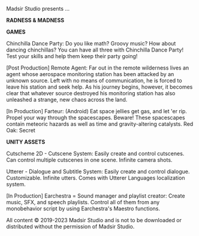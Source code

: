Madsir Studio presents ...

**RADNESS & MADNESS**

**GAMES**

Chinchilla Dance Party: Do you like math? Groovy music? How about dancing chinchillas? You can have all three with Chinchilla Dance Party! Test your skills and help them keep their party going!

[Post Production]
Remote Agent: Far out in the remote wilderness lives an agent whose aerospace monitoring station has been attacked by an unknown source. Left with no means of communication, he is forced to leave his station and seek help. As his journey begins, however, it becomes clear that whatever source destroyed his monitoring station has also unleashed a strange, new chaos across the land.

[In Production]
Farteur: (Android) Eat space jellies get gas, and let 'er rip. Propel your way through the spacescapes. Beware! These spacescapes contain meteoric hazards as well as time and gravity-altering catalysts.
Red Oak: Secret

**UNITY ASSETS**

Cutscheme 2D - Cutscene System: Easily create and control cutscenes. Can control multiple cutscenes in one scene. Infinite camera shots.

Utterer - Dialogue and Subtitle System: Easily create and control dialogue. Customizable. Infinite utters. Comes with Utterer Languages localization system.

[In Production]
Earchestra = Sound manager and playlist creator: Create music, SFX, and speech playlists. Control all of them from any monobehavior script by using Earchestra's Maestro functions.

All content © 2019-2023 Madsir Studio and is not to be downloaded or distributed without the permission of Madsir Studio.
